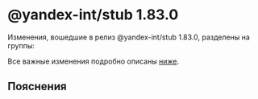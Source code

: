 # @yandex-int/stub 1.83.0

<!-- ЧЕЛОВЕЧЕСКОЕ ВСТУПЛЕНИЕ -->

Изменения, вошедшие в релиз @yandex-int/stub 1.83.0, разделены на группы:

Все важные изменения подробно описаны [ниже](#Пояснения).

## Пояснения

